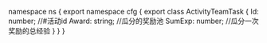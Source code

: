 namespace ns {
	export namespace cfg {
		export class ActivityTeamTask {
			Id: number;		//#活动id
			Award: string;		//瓜分的奖励池
			SumExp: number;		//瓜分一次奖励的总经验
		}
	}
}